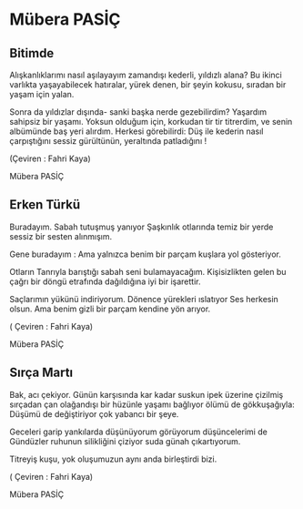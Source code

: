 # Mübera PASİÇ

## Bitimde

Alışkanlıklarımı
nasıl aşılayayım
zamandışı kederli, yıldızlı alana?
Bu ikinci varlıkta yaşayabilecek
hatıralar, yürek denen,
bir şeyin kokusu,
sıradan bir yaşam için yalan.

Sonra da yıldızlar dışında-
sanki başka nerde gezebilirdim?
Yaşardım sahipsiz bir yaşamı.
Yoksun olduğum için,
korkudan tir tir titrerdim,
ve senin albümünde
baş yeri alırdım.
Herkesi görebilirdi:
Düş ile kederin
nasıl çarpıştığını
sessiz gürültünün,
yeraltında patladığını !



(Çeviren : Fahri Kaya)

Mübera PASİÇ

## Erken Türkü

Buradayım. Sabah tutuşmuş yanıyor
Şaşkınlık otlarında
temiz bir yerde
sessiz bir sesten alınmışım.

Gene buradayım :
Ama yalnızca benim
bir parçam
kuşlara yol gösteriyor.

Otların Tanrıyla
barıştığı sabah
seni bulamayacağım.
Kişisizlikten gelen bu çağrı
bir döngü etrafında
dağıldığına
iyi bir işarettir.

Saçlarımın yükünü indiriyorum.
Dönence yürekleri ıslatıyor
Ses herkesin olsun.
Ama benim gizli bir parçam
kendine yön arıyor.




(
Çeviren : Fahri Kaya)

Mübera PASİÇ

## Sırça Martı

Bak, acı çekiyor.
Günün karşısında
kar kadar suskun
ipek üzerine çizilmiş
sırçadan çan
olağandışı bir hüzünle
yaşamı bağlıyor
ölümü de gökkuşağıyla:
Düşümü de değiştiriyor
çok yabancı bir şeye.


Geceleri garip yankılarda düşünüyorum
görüyorum düşüncelerimi de
Gündüzler ruhunun silikliğini çiziyor
suda günah çıkartıyorum.


Titreyiş kuşu, yok oluşumuzun
aynı anda birleştirdi bizi.




(
Çeviren : Fahri Kaya)

Mübera PASİÇ